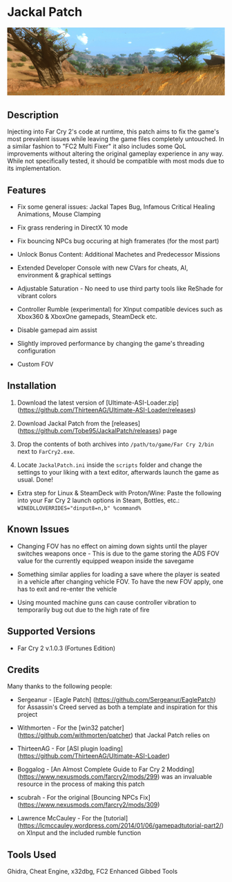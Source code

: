 # Jackal Patch

<img src="/assets/JackalPatch.gif" alt="Banner">

## Description

Injecting into Far Cry 2's code at runtime, this patch aims to fix the game's most prevalent issues while leaving the game files completely untouched. In a similar fashion to "FC2 Multi Fixer" it also includes some QoL improvements without altering the original gameplay experience in any way. While not specifically tested, it should be compatible with most mods due to its implementation.

## Features

- Fix some general issues: Jackal Tapes Bug, Infamous Critical Healing Animations, Mouse Clamping

- Fix grass rendering in DirectX 10 mode

- Fix bouncing NPCs bug occuring at high framerates (for the most part)

- Unlock Bonus Content: Additional Machetes and Predecessor Missions 

- Extended Developer Console with new CVars for cheats, AI, environment & graphical settings

- Adjustable Saturation - No need to use third party tools like ReShade for vibrant colors

- Controller Rumble (experimental) for XInput compatible devices such as Xbox360 & XboxOne gamepads, SteamDeck etc.

- Disable gamepad aim assist

- Slightly improved performance by changing the game's threading configuration

- Custom FOV

## Installation

1. Download the latest version of [Ultimate-ASI-Loader.zip] (https://github.com/ThirteenAG/Ultimate-ASI-Loader/releases)

2. Download Jackal Patch from the [releases] (https://github.com/Tobe95/JackalPatch/releases) page 

3. Drop the contents of both archives into ```/path/to/game/Far Cry 2/bin``` next to ```FarCry2.exe```.

4. Locate ```JackalPatch.ini``` inside the ```scripts``` folder and change the settings to your liking with a text editor, afterwards launch the game as usual. Done!

- Extra step for Linux & SteamDeck with Proton/Wine: Paste the following into your Far Cry 2 launch options in Steam, Bottles, etc.: ```WINEDLLOVERRIDES="dinput8=n,b" %command%```

## Known Issues

- Changing FOV has no effect on aiming down sights until the player switches weapons once - This is due to the game storing the ADS FOV value for the currently equipped weapon inside the savegame

- Something similar applies for loading a save where the player is seated in a vehicle after changing vehicle FOV. To have the new FOV apply, one has to exit and re-enter the vehicle

- Using mounted machine guns can cause controller vibration to temporarily bug out due to the high rate of fire

## Supported Versions

- Far Cry 2 v.1.0.3 (Fortunes Edition)

## Credits

Many thanks to the following people:

- Sergeanur - [Eagle Patch] (https://github.com/Sergeanur/EaglePatch) for Assassin's Creed served as both a template and inspiration for this project

- Withmorten - For the [win32 patcher] (https://github.com/withmorten/patcher) that Jackal Patch relies on

- ThirteenAG - For [ASI plugin loading] (https://github.com/ThirteenAG/Ultimate-ASI-Loader)

- Boggalog - [An Almost Complete Guide to Far Cry 2 Modding] (https://www.nexusmods.com/farcry2/mods/299) was an invaluable resource in the process of making this patch

- scubrah - For the original [Bouncing NPCs Fix] (https://www.nexusmods.com/farcry2/mods/309)

- Lawrence McCauley - For the [tutorial] (https://lcmccauley.wordpress.com/2014/01/06/gamepadtutorial-part2/) on XInput and the included rumble function

## Tools Used

Ghidra, Cheat Engine, x32dbg, FC2 Enhanced Gibbed Tools
